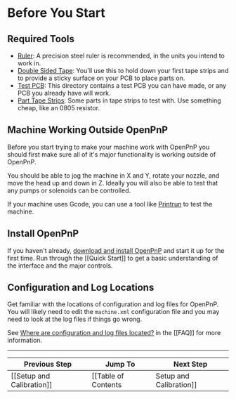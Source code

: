 # Before You Start

## Required Tools
* [Ruler](https://www.amazon.com/s/ref=nb_sb_noss?url=search-alias%3Daps&field-keywords=millimeter+steel+ruler): A precision steel ruler is recommended, in the units you intend to work in.
* [Double Sided Tape](https://www.amazon.com/gp/product/B0000DH8IT/ref=oh_aui_detailpage_o03_s00?ie=UTF8&psc=1): You'll use this to hold down your first tape strips and to provide a sticky surface on your PCB to place parts on.
* [Test PCB](https://github.com/openpnp/openpnp/tree/develop/samples/Demo%20Board): This directory contains a test PCB you can have made, or any PCB you already have will work.
* [Part Tape Strips](http://www.digikey.com/product-search/en/resistors/chip-resistor-surface-mount/65769?k=0805%20resistor%2010k): Some parts in tape strips to test with. Use something cheap, like an 0805 resistor.

## Machine Working Outside OpenPnP
Before you start trying to make your machine work with OpenPnP you should first make sure all of it's major functionality is working outside of OpenPnP.

You should be able to jog the machine in X and Y, rotate your nozzle, and move the head up and down in Z. Ideally you will also be able to test that any pumps or solenoids can be controlled.

If your machine uses Gcode, you can use a tool like [Printrun](https://github.com/kliment/Printrun) to test the machine.

## Install OpenPnP

If you haven't already, [download and install OpenPnP](http://openpnp.org/downloads) and start it up for the first time. Run through the [[Quick Start]] to get a basic understanding of the interface and the major controls.

## Configuration and Log Locations

Get familiar with the locations of configuration and log files for OpenPnP. You will likely need to edit the `machine.xml` configuration file and you may need to look at the log files if things go wrong.

See [Where are configuration and log files located?](https://github.com/openpnp/openpnp/wiki/FAQ#where-are-configuration-and-log-files-located) in the [[FAQ]] for more information.

***

| Previous Step                 | Jump To                 | Next Step                                   |
| ----------------------------- | ----------------------- | ------------------------------------------- |
| [[Setup and Calibration]] | [[Table of Contents|Setup and Calibration]] | [[Driver Setup|Setup and Calibration: Driver Setup]] |